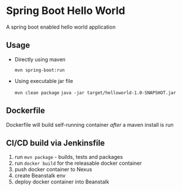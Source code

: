 # Spring Boot Hello World

A spring boot enabled hello world application

## Usage

- Directly using maven

	`mvn spring-boot:run`


- Using executable jar file

	`mvn clean package`
	`java -jar target/helloworld-1.0-SNAPSHOT.jar`

## Dockerfile

Dockerfile will build self-running container *after* a maven install is run


## CI/CD build via Jenkinsfile

1. run `mvn package` - builds, tests and packages
3. run `docker build` for the releasable docker container
4. push docker container to Nexus
5. create Beanstalk env
6. deploy docker container into Beanstalk
